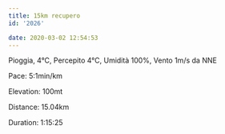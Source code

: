```yaml
---
title: 15km recupero
id: '2026'

date: 2020-03-02 12:54:53
---
```


Pioggia, 4°C, Percepito 4°C, Umidità 100%, Vento 1m/s da NNE

Pace: 5:1min/km

Elevation: 100mt

Distance: 15.04km

Duration: 1:15:25

<!-- ![image](/images/2021/08/20200302-activity-map_hu51559db9ab2342d47be92adcb1c4e00b_73324_700x0_resize_box_3.png) -->
